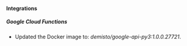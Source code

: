 #### Integrations
##### Google Cloud Functions
- Updated the Docker image to: *demisto/google-api-py3:1.0.0.27721*.
